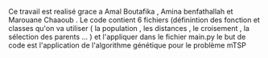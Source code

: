 Ce travail est realisé grace a Amal Boutafika , Amina benfathallah et Marouane Chaaoub .
Le code contient 6 fichiers (définintion des fonction et classes qu'on va utiliser ( la population , les distances , le croisement , la sélection des parents ... ) et l'appliquer dans le fichier main.py
le but de code est l'application de l'algorithme génétique pour le problème mTSP
